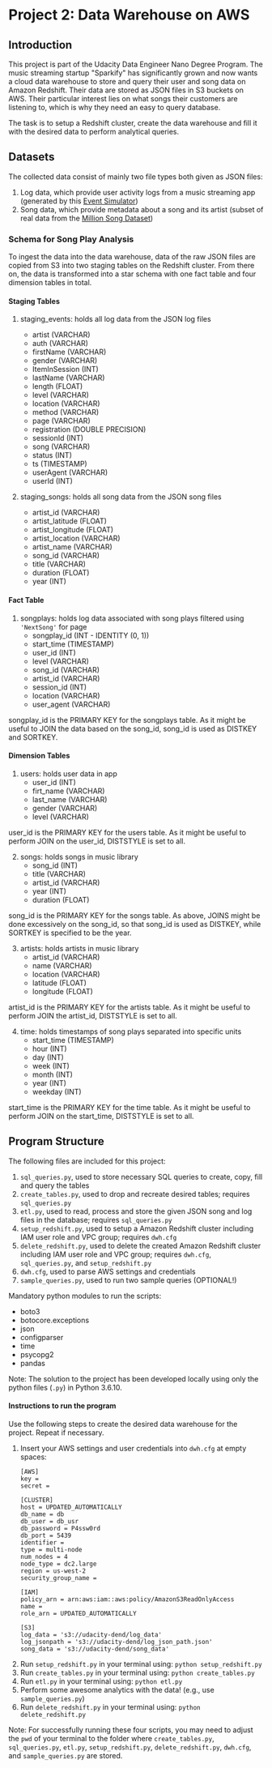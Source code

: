 # Project 2: Data Warehouse on AWS

## Introduction
This project is part of the Udacity Data Engineer Nano Degree Program. The music streaming startup "Sparkify" has significantly grown and now wants a cloud data warehouse to store and query their user and song data on Amazon Redshift. Their data are stored as JSON files in S3 buckets on AWS. Their particular interest lies on what songs their customers are listening to, which is why they need an easy to query database.

The task is to setup a Redshift cluster, create the data warehouse and fill it with the desired data to perform analytical queries.

## Datasets

The collected data consist of mainly two file types both given as JSON files:

1. Log data, which provide user activity logs from a music streaming app (generated by this [Event Simulator](https://github.com/Interana/eventsim))
2. Song data, which provide metadata about a song and its artist (subset of real data from the [Million Song Dataset](http://millionsongdataset.com/))

### Schema for Song Play Analysis

To ingest the data into the data warehouse, data of the raw JSON files are copied from S3 into two staging tables on the Redshift cluster. From there on, the data is transformed into a star schema with one fact table and four dimension tables in total.

#### Staging Tables

1. staging_events: holds all log data from the JSON log files
    - artist (VARCHAR)
    - auth (VARCHAR)
    - firstName (VARCHAR)
    - gender (VARCHAR)
    - ItemInSession (INT)
    - lastName (VARCHAR)
    - length (FLOAT)
    - level (VARCHAR)
    - location (VARCHAR)
    - method (VARCHAR)
    - page (VARCHAR)
    - registration (DOUBLE PRECISION)
    - sessionId (INT)
    - song (VARCHAR)
    - status (INT)
    - ts (TIMESTAMP)
    - userAgent (VARCHAR)
    - userId (INT)

2. staging_songs: holds all song data from the JSON song files
    - artist_id (VARCHAR)
    - artist_latitude (FLOAT)
    - artist_longitude (FLOAT)
    - artist_location (VARCHAR)
    - artist_name (VARCHAR)
    - song_id (VARCHAR)
    - title (VARCHAR)
    - duration (FLOAT)
    - year (INT)


#### Fact Table

1. songplays: holds log data associated with song plays filtered using ``'NextSong'`` for page
    - songplay_id (INT - IDENTITY (0, 1))
    - start_time (TIMESTAMP)
    - user_id (INT)
    - level (VARCHAR)
    - song_id (VARCHAR)
    - artist_id (VARCHAR)
    - session_id (INT)
    - location (VARCHAR)
    - user_agent (VARCHAR)

songplay_id is the PRIMARY KEY for the songplays table. As it might be useful to JOIN the data based on the song_id, song_id is used as DISTKEY and SORTKEY.

#### Dimension Tables

1. users: holds user data in app
    - user_id (INT)
    - firt_name (VARCHAR)
    - last_name (VARCHAR)
    - gender (VARCHAR)
    - level (VARCHAR)

user_id is the PRIMARY KEY for the users table. As it might be useful to perform JOIN on the user_id, DISTSTYLE is set to all.

2. songs: holds songs in music library
    - song_id (INT)
    - title (VARCHAR)
    - artist_id (VARCHAR)
    - year (INT)
    - duration (FLOAT)

song_id is the PRIMARY KEY for the songs table. As above, JOINS might be done excessively on the song_id, so that song_id is used as DISTKEY, while SORTKEY is specified to be the year.

3. artists: holds artists in music library
    - artist_id (VARCHAR)
    - name (VARCHAR)
    - location (VARCHAR)
    - latitude (FLOAT)
    - longitude (FLOAT)

artist_id is the PRIMARY KEY for the artists table. As it might be useful to perform JOIN the artist_id, DISTSTYLE is set to all.

4. time: holds timestamps of song plays separated into specific units
    - start_time (TIMESTAMP)
    - hour (INT)
    - day (INT)
    - week (INT)
    - month (INT)
    - year (INT)
    - weekday (INT)

start_time is the PRIMARY KEY for the time table. As it might be useful to perform JOIN on the start_time, DISTSTYLE is set to all.

## Program Structure

The following files are included for this project:

  1. ``sql_queries.py``, used to store necessary SQL queries to create, copy, fill and query the tables
  2. ``create_tables.py``, used to drop and recreate desired tables; requires ``sql_queries.py``
  3. ``etl.py``, used to read, process and store the given JSON song and log files in the database; requires ``sql_queries.py``
  4. ``setup_redshift.py``, used to setup a Amazon Redshift cluster including IAM user role and VPC group; requires ``dwh.cfg``
  5. ``delete_redshift.py``, used to delete the created Amazon Redshift cluster including IAM user role and VPC group; requires ``dwh.cfg``, ``sql_queries.py``, and ``setup_redshift.py``
  6. ``dwh.cfg``, used to parse AWS settings and credentials
  7. ``sample_queries.py``, used to run two sample queries (OPTIONAL!)

Mandatory python modules to run the scripts:

- boto3
- botocore.exceptions
- json
- configparser
- time
- psycopg2
- pandas

Note: The solution to the project has been developed locally using only the python files (``.py``) in Python 3.6.10.

#### Instructions to run the program

Use the following steps to create the desired data warehouse for the project. Repeat if necessary.

1. Insert your AWS settings and user credentials into ``dwh.cfg`` at empty spaces:
    ```
    [AWS]
    key =
    secret =

    [CLUSTER]
    host = UPDATED_AUTOMATICALLY
    db_name = db
    db_user = db_usr
    db_password = P4ssw0rd
    db_port = 5439
    identifier =
    type = multi-node
    num_nodes = 4
    node_type = dc2.large
    region = us-west-2
    security_group_name =

    [IAM]
    policy_arn = arn:aws:iam::aws:policy/AmazonS3ReadOnlyAccess
    name =
    role_arn = UPDATED_AUTOMATICALLY

    [S3]
    log_data = 's3://udacity-dend/log_data'
    log_jsonpath = 's3://udacity-dend/log_json_path.json'
    song_data = 's3://udacity-dend/song_data'
    ```
2. Run ``setup_redshift.py`` in your terminal using: ``python setup_redshift.py``
3. Run ``create_tables.py`` in your terminal using: ``python create_tables.py``
4. Run ``etl.py`` in your terminal using: ``python etl.py``
5. Perform some awesome analytics with the data! (e.g., use ``sample_queries.py``)
6. Run ``delete_redshift.py`` in your terminal using: ``python delete_redshift.py``

Note: For successfully running these four scripts, you may need to adjust the ``pwd`` of your terminal to the folder where ``create_tables.py``, ``sql_queries.py``, ``etl.py``, ``setup_redshift.py``, ``delete_redshift.py``, ``dwh.cfg``, and ``sample_queries.py`` are stored.
